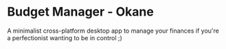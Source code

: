 # Budget Manager - Okane 

A minimalist cross-platform desktop app to manage your finances if you're a perfectionist wanting to be in control ;)

